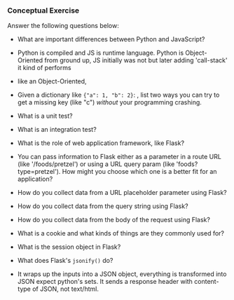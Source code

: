 ### Conceptual Exercise

Answer the following questions below:

- What are important differences between Python and JavaScript?
- Python is compiled and JS is runtime language. Python is Object-Oriented from ground up, JS initially was not but later adding 'call-stack' it kind of performs
- like an Object-Oriented,

- Given a dictionary like ``{"a": 1, "b": 2}``: , list two ways you
  can try to get a missing key (like "c") *without* your programming
  crashing.

- What is a unit test?


- What is an integration test?

- What is the role of web application framework, like Flask?

- You can pass information to Flask either as a parameter in a route URL
  (like '/foods/pretzel') or using a URL query param (like
  'foods?type=pretzel'). How might you choose which one is a better fit
  for an application?

- How do you collect data from a URL placeholder parameter using Flask?

- How do you collect data from the query string using Flask?

- How do you collect data from the body of the request using Flask?

- What is a cookie and what kinds of things are they commonly used for?

- What is the session object in Flask?

- What does Flask's `jsonify()` do?
- It wraps up the inputs into a JSON object, everything is transformed into JSON expect python's sets. It sends a response header with content-type of JSON, not text/html.

